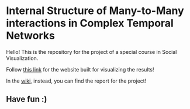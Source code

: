 # Internal Structure of Many-to-Many interactions in Complex Temporal Networks

Hello! This is the repository for the project of a special course in Social Visualization.

Follow [this link](https://giovannigr.github.io) for the website built for visualizing the results! 

In the [wiki](https://github.com/GiovanniGr/SpecialCourseSocialVisualization/wiki), instead, you can find the report for the project!

## Have fun :)
